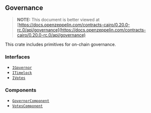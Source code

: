 ## Governance

> **NOTE:** This document is better viewed at [https://docs.openzeppelin.com/contracts-cairo/0.20.0-rc.0/api/governance](https://docs.openzeppelin.com/contracts-cairo/0.20.0-rc.0/api/governance)

This crate includes primitives for on-chain governance.

### Interfaces

- [`IGovernor`](https://docs.openzeppelin.com/contracts-cairo/0.20.0-rc.0/api/governance#IGovernor)
- [`ITimelock`](https://docs.openzeppelin.com/contracts-cairo/0.20.0-rc.0/api/governance#ITimelock)
- [`IVotes`](https://docs.openzeppelin.com/contracts-cairo/0.20.0-rc.0/api/governance#IVotes)

### Components

- [`GovernorComponent`](https://docs.openzeppelin.com/contracts-cairo/0.20.0-rc.0/api/governance#GovernorComponent)
- [`VotesComponent`](https://docs.openzeppelin.com/contracts-cairo/0.20.0-rc.0/api/governance#VotesComponent)
